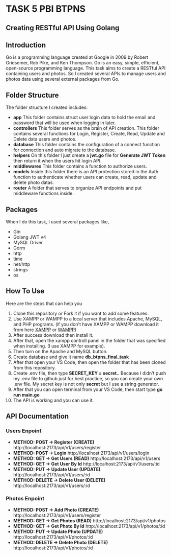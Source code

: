 # TASK 5 PBI BTPNS 
## Creating RESTful API Using Golang

## Introduction
Go is a programming language created at Google in 2009 by Robert Griesemer, Rob Pike, and Ken Thompson. Go is an easy, simple, efficient, open-source programming language. This task aims to create a RESTful API containing users and photos. So I created several APIs to manage users and photos data using several external packages from Go.

## Folder Structure
The folder structure I created includes:
- **app**
This folder contains struct user login data to hold the email and password that will be used when logging in later.
- **controllers**
This folder serves as the brain of API creation. This folder contains several functions for Login, Register, Create, Read, Update and Delete data users and photos.
- **database**
This folder contains the configuration of a connect function for connection and auto migrate to the database.
- **helpers**
On this folder I just create a **jwt.go** file for **Generate JWT Token** then return it when the users hit login API.
- **middlewares**
This folder contains a function to authorize users.
- **models**
Inside this folder there is an API protection stored in the Auth function to authenticate whether users can create, read, update and delete photo datas.
- **router**
A folder that serves to organize API endpoints and put middleware functions inside.

## Packages
When I do this task, I used several packages like,
- Gin
- Golang JWT v4
- MySQL Driver
- Gorm
- http
- time
- net/http
- strings
- os

## How To Use
Here are the steps that can help you
1. Clone this repository or Fork it if you want to add some features.
1. Use XAMPP or WAMPP to a local server that includes Apache, MySQL, and PHP programs. (if you don't have XAMPP or WAMPP download it from here [XAMPP](https://www.apachefriends.org/download.html) or [WAMPP](https://www.wampserver.com/en/))
1. After success download then install it.
1. After that, open the xampp controll panel in the folder that was specified when installing. (I use XAMPP for example).
1. Then turn on the Apache and MySQL button.
1. Create database and give it name **db_btpns_final_task**
1. After that open your VS Code, then open the folder that has been cloned from this repository.
1. Create .env file, then type **SECRET_KEY = secret.**. Because I didn't push my .env file to github just for best practice, so you can create your own .env file. My secret key is not only **secret** but I use a string generator. 
1. After that you can open terminal from your VS Code, then start type **go run main.go**
1. The API is working and you can use it.

## API Documentation
### Users Enpoint
- **METHOD: POST -> Register (CREATE)**
http://localhost:2173/api/v1/users/register
- **METHOD: POST -> Login**
http://localhost:2173/api/v1/users/login
- **METHOD: GET -> Get Users (READ)**
http://localhost:2173/api/v1/users
- **METHOD: GET -> Get User By Id**
http://localhost:2173/api/v1/users/:id
- **METHOD: PUT -> Update User (UPDATE)**
http://localhost:2173/api/v1/users/:id
- **METHOD: DELETE -> Delete User (DELETE)**
http://localhost:2173/api/v1/users/:id

### Photos Enpoint
- **METHOD: POST -> Add Photo (CREATE)**
http://localhost:2173/api/v1/users/register
- **METHOD: GET -> Get Photos (READ)**
http://localhost:2173/api/v1/photos
- **METHOD: GET -> Get Photo By Id**
http://localhost:2173/api/v1/photos/:id
- **METHOD: PUT -> Update Photo (UPDATE)**
http://localhost:2173/api/v1/photos/:id
- **METHOD: DELETE -> Delete Photo (DELETE)**
http://localhost:2173/api/v1/photos/:id